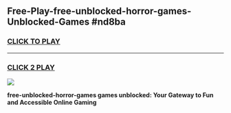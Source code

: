 
## Free-Play-free-unblocked-horror-games-Unblocked-Games #nd8ba
<h3>
<a href="https://news.freeplayer.one?title=free-unblocked-horror-games&ref=8M">CLICK TO PLAY</a></h3>
<hr>

<h3>
<a href="https://news.freeplayer.one?title=free-unblocked-horror-games&ref=8M">CLICK 2 PLAY</a>
  
</h3>

<a href="https://news.freeplayer.one?title=free-unblocked-horror-games&ref=8M"><img src="https://clearcache.store/games.png"></a>


**free-unblocked-horror-games games unblocked: Your Gateway to Fun and Accessible Online Gaming**
